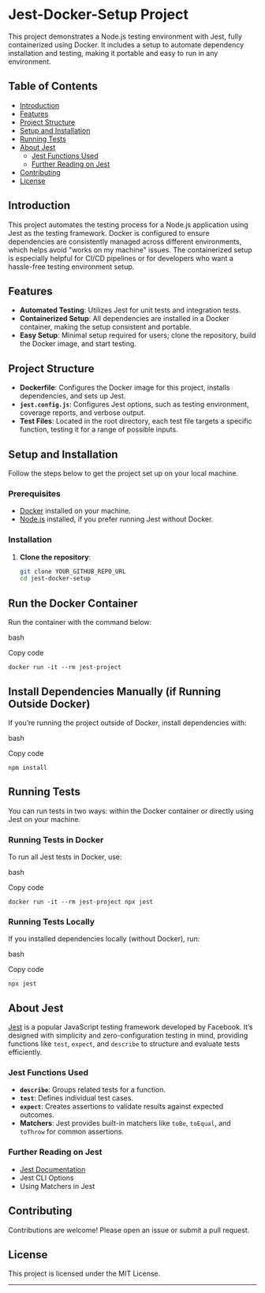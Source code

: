 # Jest-Docker-Setup Project

This project demonstrates a Node.js testing environment with Jest, fully containerized using Docker. It includes a setup to automate dependency installation and testing, making it portable and easy to run in any environment. 

## Table of Contents

- [Introduction](#introduction)
- [Features](#features)
- [Project Structure](#project-structure)
- [Setup and Installation](#setup-and-installation)
- [Running Tests](#running-tests)
- [About Jest](#about-jest)
  - [Jest Functions Used](#jest-functions-used)
  - [Further Reading on Jest](#further-reading-on-jest)
- [Contributing](#contributing)
- [License](#license)

## Introduction

This project automates the testing process for a Node.js application using Jest as the testing framework. Docker is configured to ensure dependencies are consistently managed across different environments, which helps avoid "works on my machine" issues. The containerized setup is especially helpful for CI/CD pipelines or for developers who want a hassle-free testing environment setup.

## Features

- **Automated Testing**: Utilizes Jest for unit tests and integration tests.
- **Containerized Setup**: All dependencies are installed in a Docker container, making the setup consistent and portable.
- **Easy Setup**: Minimal setup required for users; clone the repository, build the Docker image, and start testing.

## Project Structure

- **Dockerfile**: Configures the Docker image for this project, installs dependencies, and sets up Jest.
- **`jest.config.js`**: Configures Jest options, such as testing environment, coverage reports, and verbose output.
- **Test Files**: Located in the root directory, each test file targets a specific function, testing it for a range of possible inputs.

## Setup and Installation

Follow the steps below to get the project set up on your local machine.

### Prerequisites

- [Docker](https://www.docker.com/get-started) installed on your machine.
- [Node.js](https://nodejs.org/) installed, if you prefer running Jest without Docker.

### Installation

1. **Clone the repository**:
   ```bash
   git clone YOUR_GITHUB_REPO_URL
   cd jest-docker-setup
## Run the Docker Container

Run the container with the command below:

bash

Copy code

`docker run -it --rm jest-project`

## Install Dependencies Manually (if Running Outside Docker)

If you’re running the project outside of Docker, install dependencies with:

bash

Copy code

`npm install`

## Running Tests

You can run tests in two ways: within the Docker container or directly using Jest on your machine.

### Running Tests in Docker

To run all Jest tests in Docker, use:

bash

Copy code

`docker run -it --rm jest-project npx jest`

### Running Tests Locally

If you installed dependencies locally (without Docker), run:

bash

Copy code

`npx jest`

## About Jest

[Jest](https://jestjs.io/) is a popular JavaScript testing framework developed by Facebook. It’s designed with simplicity and zero-configuration testing in mind, providing functions like `test`, `expect`, and `describe` to structure and evaluate tests efficiently.

### Jest Functions Used

- **`describe`**: Groups related tests for a function.
- **`test`**: Defines individual test cases.
- **`expect`**: Creates assertions to validate results against expected outcomes.
- **Matchers**: Jest provides built-in matchers like `toBe`, `toEqual`, and `toThrow` for common assertions.

### Further Reading on Jest

- [Jest Documentation](https://jestjs.io/docs/getting-started)
- Jest CLI Options
- Using Matchers in Jest

## Contributing

Contributions are welcome! Please open an issue or submit a pull request.

## License

This project is licensed under the MIT License.

---
